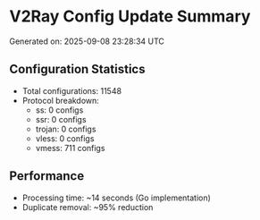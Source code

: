 # V2Ray Config Update Summary
Generated on: 2025-09-08 23:28:34 UTC

## Configuration Statistics
- Total configurations: 11548
- Protocol breakdown:
  - ss: 0 configs
  - ssr: 0 configs
  - trojan: 0 configs
  - vless: 0 configs
  - vmess: 711 configs

## Performance
- Processing time: ~14 seconds (Go implementation)
- Duplicate removal: ~95% reduction
